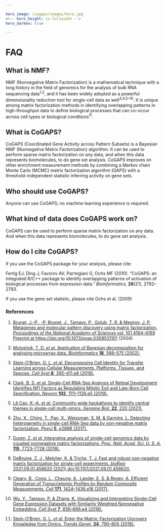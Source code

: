 ```yaml
---

hero_image: /cogaps/images/hero.jpg
<!-- hero_height: is-fullwidth -->
hero_darken: true

---
```


# FAQ

## What is NMF?

NMF (Nonnegative Matrix Factorization) is a mathematical technique with a long history in the field of genomics for the analysis of bulk RNA sequencing data<sup>1,2</sup>, and it has been widely adopted as a powerful dimensionality reduction tool for single-cell data as well<sup>3,4,5–10</sup>. It is unique among matrix factorization methods in identifying overlapping patterns in high-throughput data to define biological processes that can co-occur across cell types or biological conditions<sup>11</sup>.

## What is CoGAPS?

CoGAPS (Coordinated Gene Activity across Pattern Subsets) is a Bayesian NMF (Nonnegative Matrix Factorization) algorithm. It can be used to perform sparse matrix factorization on any data, and when this data represents biomolecules, to do gene set analysis. CoGAPS improves on other enrichment measurement methods by combining a Markov chain Monte Carlo (MCMC) matrix factorization algorithm (GAPS) with a threshold-independent statistic inferring activity on gene sets.

## Who should use CoGAPS?

Anyone can use CoGAPS; no machine learning experience is required.

## What kind of data does CoGAPS work on?

CoGAPS can be used to perform sparse matrix factorization on any data. And when this data represents biomolecules, to do gene set analysis.

## How do I cite CoGAPS?

If you use the CoGAPS package for your analysis, please cite:

Fertig EJ, Ding J, Favorov AV, Parmigiani G, Ochs MF (2010). “CoGAPS: an integrated R/C++ package to identify overlapping patterns of activation of biological processes from expression data.” <em>Bioinformatics</em>, **26**(21), 2792–2793.

If you use the gene set statistic, please cite Ochs et al. (2009)

### References

1. <a href="http://dx.doi.org/10.1073/pnas.0308531101" target="_blank">Brunet, J.-P., -P. Brunet, J., Tamayo, P., Golub, T. R. & Mesirov, J. P. Metagenes and molecular pattern discovery using matrix factorization. <em>Proceedings of the National Academy of Sciences</em> vol. 101 4164–4169 Preprint at https://doi.org/10.1073/pnas.0308531101 (2004).</a>
  
2. <a href="https://www.researchgate.net/publication/11355743_Application_of_Bayesian_Decomposition_for_analysing_microarray_data" target="_blank">Moloshok, T. D. <em>et al.</em> Application of Bayesian decomposition for analysing microarray data. <em>Bioinformatics</em> <strong>18</strong>, 566–575 (2002).</a>

3. <a href="https://www.biorxiv.org/content/10.1101/395004v2" target="_blank">Stein-O’Brien, G. L. <em>et al.</em> Decomposing Cell Identity for Transfer Learning across Cellular Measurements, Platforms, Tissues, and Species. <em>Cell Syst</em> <strong>8</strong>, 395–411.e8 (2019).</a>
  
4. <a href="https://www.researchgate.net/publication/333299631_Single-Cell_RNA-Seq_Analysis_of_Retinal_Development_Identifies_NFI_Factors_as_Regulating_Mitotic_Exit_and_Late-Born_Cell_Specification" target="_blank">Clark, B. S. <em>et al.</em> Single-Cell RNA-Seq Analysis of Retinal Development Identifies NFI Factors as Regulating Mitotic Exit and Late-Born Cell Specification. <em>Neuron</em> <strong>102</strong>, 1111–1126.e5 (2019).</a>

5. <a href="https://genomebiology.biomedcentral.com/articles/10.1186/s13059-021-02433-9" target="_blank">Lê Cao, K.-A. <em>et al.</em> Community-wide hackathons to identify central themes in single-cell multi-omics. <em>Genome Biol.</em> <strong>22</strong>, 220 (2021).</a>

6. <a href="https://peerj.com/articles/2888/" target="_blank">Zhu, X., Ching, T., Pan, X., Weissman, S. M. & Garmire, L. Detecting heterogeneity in single-cell RNA-Seq data by non-negative matrix factorization. <em>PeerJ</em> <strong>5</strong>, e2888 (2017).</a>

7. <a href="https://www.biorxiv.org/content/10.1101/312348v1.full" target="_blank">Duren, Z. <em>et al.</em> Integrative analysis of single-cell genomics data by coupled nonnegative matrix factorizations. <em>Proc. Natl. Acad. Sci. U. S. A.</em> <strong>115</strong>, 7723–7728 (2018).</a>

8. <a href="https://www.biorxiv.org/content/10.1101/2021.09.01.458620v1" target="_blank">DeBruine, Z. J., Melcher, K. & Triche, T. J. Fast and robust non-negative matrix factorization for single-cell experiments. <em>bioRxiv</em> 2021.09.01.458620 (2021) doi:10.1101/2021.09.01.458620.</a>

9. <a href="https://www.researchgate.net/publication/321113502_Efficient_Generation_of_Transcriptomic_Profiles_by_Random_Composite_Measurements" target="_blank">Cleary, B., Cong, L., Cheung, A., Lander, E. S. & Regev, A. Efficient Generation of Transcriptomic Profiles by Random Composite Measurements. <em>Cell</em> <strong>171</strong>, 1424–1436.e18 (2017).</a>

10. <a href="https://www.biorxiv.org/content/10.1101/276261v5" target="_blank">Wu, Y., Tamayo, P. & Zhang, K. Visualizing and Interpreting Single-Cell Gene Expression Datasets with Similarity Weighted Nonnegative Embedding. <em>Cell Syst</em> <strong>7</strong>, 656–666.e4 (2018).</a>

11. <a href="https://www.cell.com/trends/genetics/fulltext/S0168-9525(18)30124-0" target="_blank">Stein-O’Brien, G. L. <em>et al.</em> Enter the Matrix: Factorization Uncovers Knowledge from Omics. <em>Trends Genet</em>. <strong>34</strong>, 790–805 (2018).</a>

